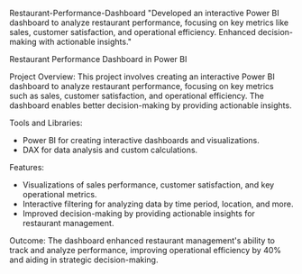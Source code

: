Restaurant-Performance-Dashboard
"Developed an interactive Power BI dashboard to analyze restaurant performance, focusing on key metrics like sales, customer satisfaction, and operational efficiency. Enhanced decision-making with actionable insights."

Restaurant Performance Dashboard in Power BI

 Project Overview:
This project involves creating an interactive Power BI dashboard to analyze restaurant performance, focusing on key metrics such as sales, customer satisfaction, and operational efficiency. The dashboard enables better decision-making by providing actionable insights.

 Tools and Libraries:
- Power BI for creating interactive dashboards and visualizations.
- DAX for data analysis and custom calculations.

Features:
- Visualizations of sales performance, customer satisfaction, and key operational metrics.
- Interactive filtering for analyzing data by time period, location, and more.
- Improved decision-making by providing actionable insights for restaurant management.

 Outcome:
The dashboard enhanced restaurant management's ability to track and analyze performance, improving operational efficiency by 40% and aiding in strategic decision-making.

